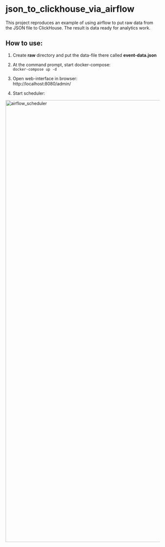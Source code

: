 # json_to_clickhouse_via_airflow
This project reproduces an example of using airflow to put raw data from the JSON file to ClickHouse. The result is data ready for analytics work.

## How to use:
1. Create **raw** directory and put the data-file there called **event-data.json**

1. At the command prompt, start docker-compose:  
`docker-compose up -d`

1. Open web-interface in browser:  
http://localhost:8080/admin/  

1. Start scheduler:  

<img width="1440" alt="airflow_scheduler" src="https://user-images.githubusercontent.com/62111184/80230874-335b7880-865b-11ea-8607-8b70fff59e6a.png">
